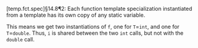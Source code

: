 [temp.fct.spec]§14.8¶2: Each function template specialization instantiated from a template has its own copy of any static variable.

This means we get two instantiations of `f`, one for `T`=`int`, and one for `T`=`double`. Thus, `i` is shared between the two `int` calls, but not with the `double` call.